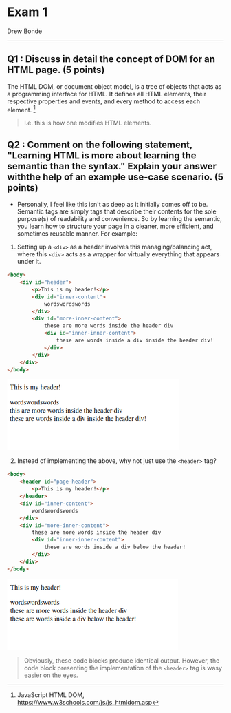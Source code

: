# Exam 1
Drew Bonde

---
## Q1 : Discuss in detail the concept of DOM for an HTML page. **(5 points)**
The HTML DOM, or document object model, is a tree of objects that acts as a programming interface for HTML. It defines all HTML elements, their respective properties and events, and every method to access each element. [^1]
> I.e. this is how one modifies HTML elements.

[^1]: JavaScript HTML DOM, https://www.w3schools.com/js/js_htmldom.asp

## Q2 : Comment on the following statement, "Learning HTML is more about learning the semantic than the syntax." Explain your answer withthe help of an example use-case scenario. **(5 points)**
* Personally, I feel like this isn't as deep as it initially comes off to be. Semantic tags are simply tags that describe their contents for the sole purpose(s) of readability and convenience. So by learning the semantic, you learn how to structure your page in a cleaner, more efficient, and sometimes reusable manner.
For example:
1. Setting up a `<div>` as a header involves this managing/balancing act, where this `<div>` acts as a wrapper for virtually everything that appears under it.
```html
<body>
    <div id="header">
        <p>This is my header!</p>
        <div id="inner-content">
            wordswordswords
        </div>
        <div id="more-inner-content">
            these are more words inside the header div
            <div id="inner-inner-content">
                these are words inside a div inside the header div!
            </div>
        </div>
    </div>
</body>
```
![Image showing div-wrapper header](div-wrapper-header.png)

2. Instead of implementing the above, why not just use the `<header>` tag?
```html
<body>
    <header id="page-header">
        <p>This is my header!</p>
    </header>
    <div id="inner-content">
        wordswordswords
    </div>
    <div id="more-inner-content">
        these are more words inside the header div
        <div id="inner-inner-content">
            these are words inside a div below the header!
        </div>
    </div>
</body>
```
![Image showing use of the header tag](header-tag.png)

> Obviously, these code blocks produce identical output. However, the code block presenting the implementation of the `<header>` tag is wasy easier on the eyes.